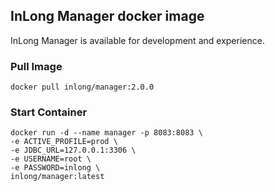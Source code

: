 ## InLong Manager docker image

InLong Manager is available for development and experience.

### Pull Image

```
docker pull inlong/manager:2.0.0
```

### Start Container

```
docker run -d --name manager -p 8083:8083 \
-e ACTIVE_PROFILE=prod \
-e JDBC_URL=127.0.0.1:3306 \
-e USERNAME=root \
-e PASSWORD=inlong \
inlong/manager:latest
```
